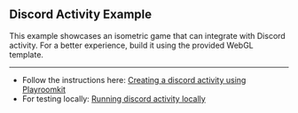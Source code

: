 ## Discord Activity Example

This example showcases an isometric game that can integrate with Discord activity. For a better experience, build it using the provided WebGL template.

---
* Follow the instructions here: [Creating a discord activity using Playroomkit](https://docs.joinplayroom.com/components/discord)
* For testing locally: [Running discord activity locally](https://discord.com/developers/docs/activities/development-guides#run-your-application-locally)

